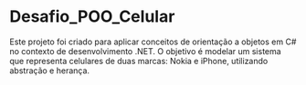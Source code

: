 # Desafio_POO_Celular
Este projeto foi criado para aplicar conceitos de orientação a objetos em C# no contexto de desenvolvimento .NET. O objetivo é modelar um sistema que representa celulares de duas marcas: Nokia e iPhone, utilizando abstração e herança.

